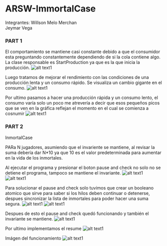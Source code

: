 # ARSW-ImmortalCase

Integrantes:
Willson Melo Merchan  
Jeymar Vega

### PART 1
El comportamiento se mantiene casi constante debido a que el consumidor esta preguntando constantemente dependiendo de si la cola contiene algo.
La clase responsable es StartProduction ya que es la que inicia la producción.
![alt text1](https://github.com/Stilink/ARSW-ImmortalCase/blob/master/img/producer-consumer.png)

Luego tratamos de mejorar el rendimiento con las condiciones de una producción lenta y un consumo rápido. Se visualiza un cambio gigante en el consumo.
![alt text1](https://github.com/Stilink/ARSW-ImmortalCase/blob/master/img/2-producter-consumer.png)

Por ultimo pasamos a hacer una producción rápida y un consumo lento, el consumo varía solo un poco me atrevería a decir que esos pequeños picos que se ven en la gráfica reflejan el momento en el cual se comienza a cosnumir
![alt text1](https://github.com/Stilink/ARSW-ImmortalCase/blob/master/img/3-producter-consumer.PNG)


### PART 2
InmortalCase

PARa N jugadores, asumiendo que el invariente se mantiene, al revisar la suma debería dar N*10 ya que 10 es el valor predeterminada para aumentar en la vida de los inmortales.

Al ejecutar el programa y presionar el boton pause and check no solo no se detiene el programa, tampoco se mantiene el invariante.
![alt text1](https://github.com/Stilink/ARSW-ImmortalCase/blob/master/img/Confirmacion_salud.PNG)
![alt text1](https://github.com/Stilink/ARSW-ImmortalCase/blob/master/img/Confirmacion_salud_2.PNG)

Para solucionar el pause and check solo tuvimos que crear un booleano atomico que sirve para saber si los hilos deben continuar o detenerse, despues sincronizar la lista de inmortales para poder hacer una suma segura.
![alt text1](https://github.com/Stilink/ARSW-ImmortalCase/blob/master/img/Pause.PNG)
![alt text1](https://github.com/Stilink/ARSW-ImmortalCase/blob/master/img/pause2.PNG)


Despues de esto el pause and check quedó funcionando y también el invariante se mantiene.
![alt text1](https://github.com/Stilink/ARSW-ImmortalCase/blob/master/img/FuncPause.PNG)

Por ultimo implementamos el resume
![alt text1](https://github.com/Stilink/ARSW-ImmortalCase/blob/master/img/codeResume.PNG)

Imágen del funcionamiento
![alt text1](https://github.com/Stilink/ARSW-ImmortalCase/blob/master/img/funcResume.PNG)



